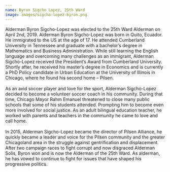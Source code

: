 ```yaml
---
name: Byron Sigcho Lopez, 25th Ward
image: images/sigcho-lopez-byron.png
---
```


Alderman Byron Sigcho-Lopez was elected to the 25th Ward Alderman on April 2nd, 2019. Alderman Byron Sigcho-Lopez was born in Quito, Ecuador. He immigrated to the US at the age of 17. He attended Cumberland University in Tennessee and graduate with a bachelor’s degree in Mathematics and Business Administration. While still learning the English language and overcoming many challenges as an immigrant, Alderman Sigcho-Lopez received the President’s Award from Cumberland University. Shortly after, he received his master’s degree in Economics and is currently a PhD Policy candidate in Urban Education at the University of Illinois in Chicago, where he found his second home – Pilsen.
<br/>
<br/>
As an avid soccer player and love for the sport, Alderman Sigcho-Lopez decided to become a volunteer soccer coach in his community. During that time, Chicago Mayor Rahm Emanuel threatened to close many public schools that some of his students attended. Prompting him to become even more involved for social justice. As an adult bilingual education teacher, he worked with parents and teachers in the community he came to love and call home.
<br/>
<br/>
In 2015, Alderman Sigcho-Lopez became the director of Pilsen Alliance, he quickly became a leader and voice for the Pilsen community and the greater Chicagoland area in the struggle against gentrification and displacement. After two campaign races to fight corrupt and now disgraced Alderman Solis, Byron won and is now the Alderman of the 25th Ward. As alderman, he has vowed to continue to fight for issues that have shaped his progressive politics.
